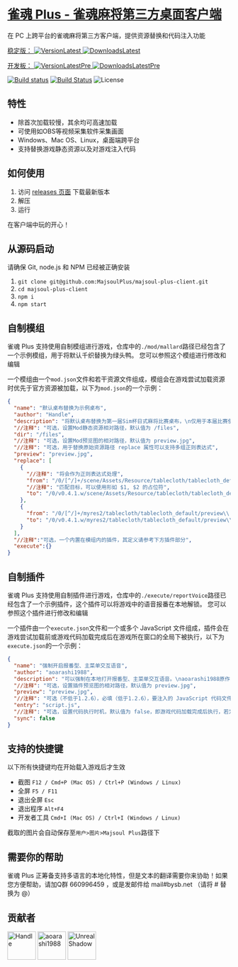 # [雀魂 Plus - 雀魂麻将第三方桌面客户端](https://github.com/iamapig120/majsoul-plus-client)

在 PC 上跨平台的雀魂麻将第三方客户端，提供资源替换和代码注入功能

<a href="https://github.com/iamapig120/majsoul-plus-client/releases/latest">稳定版： ![VersionLatest](https://img.shields.io/github/release/MajsoulPlus/majsoul-plus-client.svg)
![DownloadsLatest](https://img.shields.io/github/downloads/iamapig120/majsoul-plus-client/latest/total.svg)</a> 

<a href="https://github.com/iamapig120/majsoul-plus-client/releases/">开发板： ![VersionLatestPre](https://img.shields.io/github/release-pre/MajsoulPlus/majsoul-plus-client.svg)
![DownloadsLatestPre](https://img.shields.io/github/downloads-pre/MajsoulPlus/majsoul-plus-client/latest/total.svg)</a>

[![Build status](https://ci.appveyor.com/api/projects/status/cx2hgugjts6ed932/branch/master?svg=true)](https://ci.appveyor.com/project/hyunrealshadow/majsoul-plus-client/branch/master)
[![Build Status](https://travis-ci.com/MajsoulPlus/majsoul-plus-client.svg?branch=master)](https://travis-ci.com/MajsoulPlus/majsoul-plus-client)
![License](https://img.shields.io/github/license/iamapig120/majsoul-plus-client.svg)

## 特性

- 除首次加载较慢，其余均可高速加载
- 可使用如OBS等视频采集软件采集画面
- Windows、Mac OS、Linux，桌面端跨平台
- 支持替换游戏静态资源以及对游戏注入代码

## 如何使用

1. 访问 <a href="https://github.com/iamapig120/majsoul-plus-client/releases/latest">releases 页面</a> 下载最新版本
2. 解压
3. 运行

在客户端中玩的开心！


## 从源码启动

请确保 Git, node.js 和 NPM 已经被正确安装

1. ```git clone git@github.com:MajsoulPlus/majsoul-plus-client.git```
2. ```cd majsoul-plus-client```
3. ```npm i```
4. ```npm start```

## 自制模组

雀魂 Plus 支持使用自制模组进行游戏，仓库中的`./mod/mallard`路径已经包含了一个示例模组，用于将默认千织替换为绿头鸭。
您可以参照这个模组进行修改和编辑

一个模组由一个`mod.json`文件和若干资源文件组成，模组会在游戏尝试加载资源时优先于官方资源被加载，以下为`mod.json`的一个示例：

```json
{
  "name": "默认桌布替换为示例桌布",
  "author": "Handle",
  "description": "将默认桌布替换为第一届Sim杯日式麻将比赛桌布，\n仅用于本届比赛使用。",
  "//注释": "可选，设置Mod静态资源相对路径，默认值为 /files",
  "dir": "/files",
  "//注释": "可选，设置Mod预览图的相对路径，默认值为 preview.jpg",
  "//注释": "可选，用于替换原始资源路径 replace 属性可以支持多组正则表达式",
  "preview": "preview.jpg",
  "replace": [
    {
      "//注释": "将会作为正则表达式处理",
      "from": "/0/[^/]+/scene/Assets/Resource/tablecloth/tablecloth_default/Table_Dif\\.jpg",
      "//注释": "匹配目标，可以使用形如 $1, $2 的占位符",
      "to": "/0/v0.4.1.w/scene/Assets/Resource/tablecloth/tablecloth_default/Table_Dif\\.jpg"
    },
    {
      "from": "/0/[^/]+/myres2/tablecloth/tablecloth_default/preview\\.jpg",
      "to": "/0/v0.4.1.w/myres2/tablecloth/tablecloth_default/preview\\.jpg"
    }
  ],
  "//注释":"可选，一个内置在模组内的插件，其定义请参考下方插件部分",
  "execute":{}
}
```

## 自制插件

雀魂 Plus 支持使用自制插件进行游戏，仓库中的`./execute/reportVoice`路径已经包含了一个示例插件，这个插件可以将游戏中的语音报番在本地解锁。
您可以参照这个插件进行修改和编辑

一个插件由一个`execute.json`文件和一个或多个 JavaScript 文件组成，插件会在游戏尝试加载前或游戏代码加载完成后在游戏所在窗口的全局下被执行，以下为`execute.json`的一个示例：

```json
{
  "name": "强制开启报番型、主菜单交互语音",
  "author": "aoarashi1988",
  "description": "可以强制在本地打开报番型、主菜单交互语音。\naoarashi1988原作，Handle修改。",
  "//注释": "可选，设置插件预览图的相对路径，默认值为 preview.jpg",
  "preview": "preview.jpg",
  "//注释": "可选（不低于1.2.6），必填（低于1.2.6），要注入的 JavaScript 代码文件",
  "entry": "script.js",
  "//注释": "可选，设置代码执行时机，默认值为 false，即游戏代码加载完成后执行，若为 true 则会在游戏加载前执行要注入的代码",
  "sync": false
}
```

## 支持的快捷键

以下所有快捷键均在开始载入游戏后才生效

- 截图    `F12 / Cmd+P (Mac OS) / Ctrl+P (Windows / Linux)`
- 全屏    `F5 / F11`
- 退出全屏    `Esc`
- 退出程序    `Alt+F4`
- 开发者工具    `Cmd+I (Mac OS) / Ctrl+I (Windows / Linux)`

截取的图片会自动保存至`用户>图片>Majsoul Plus`路径下

## 需要你的帮助

雀魂 Plus 正筹备支持多语言的本地化特性，但是文本的翻译需要你来协助！如果您方便帮助，请加Q群 660996459 ，或是发邮件给 mail#bysb.net （请将 # 替换为 @）

## 贡献者


[<img src="https://avatars0.githubusercontent.com/u/16359124?s=64" width="64" height="64" alt="Handle"/>](https://github.com/iamapig120)
[<img src="https://avatars0.githubusercontent.com/u/30466105?s=64" width="64" height="64" alt="aoarashi1988"/>](https://github.com/aoarashi1988)
[<img src="https://avatars0.githubusercontent.com/u/36305150?s=64" width="64" height="64" alt="UnrealShadow"/>](https://github.com/hyunrealshadow)
